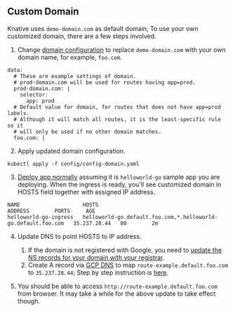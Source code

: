 ## Custom Domain

Knative uses `demo-domain.com` as default domain; To use your own customized domain, there are a few steps involved.

1. Change [domain configuration](/config/config-domain.yaml) to replace `demo-domain.com` with your own domain name, for example, `foo.com`.

```
data:
  # These are example settings of domain.
  # prod-domain.com will be used for routes having app=prod.
  prod-domain.com: |
    selector:
      app: prod
  # Default value for domain, for routes that does not have app=prod labels.
  # Although it will match all routes, it is the least-specific rule so it
  # will only be used if no other domain matches.
  foo.com: |
```

2. Apply updated domain configuration.

  ```shell
  kubectl apply -f config/config-domain.yaml
  ```

3. [Deploy app normally](./samples/helloworld-go/README.md) assuming it is `helloworld-go` sample app you are deploying. When the ingress is ready, you'll see customized domain in HOSTS field together with assigned IP address.

```
NAME                    HOSTS                                                                       ADDRESS        PORTS     AGE
helloworld-go-ingress   helloworld-go.default.foo.com,*.helloworld-go.default.foo.com   35.237.28.44   80        2m
```

4. Update DNS to point HOSTS to IP address.

    1. If the domain is not registered with Google, you need to [update the NS records for your domain with your registrar](https://cloud.google.com/dns/update-name-servers).
    1. Create A record via [GCP DNS](https://pantheon.corp.google.com/net-services/dns) to map `route-example.default.foo.com` to `35.237.28.44`; Step by step instruction is [here](https://cloud.google.com/dns/quickstart).

5. You should be able to access `http://route-example.default.foo.com` from browser. It may take a while for the above update to take effect though.
